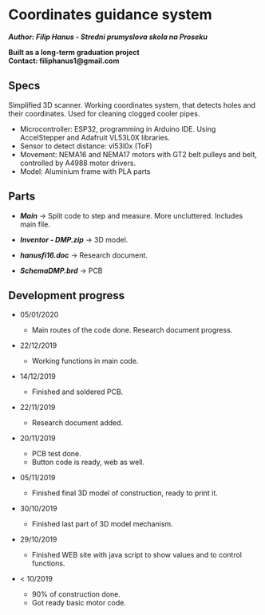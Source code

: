 # Coordinates guidance system
***Author: Filip Hanus - Stredni prumyslova skola na Proseku***

__Built as a long-term graduation project__     
__Contact: filiphanus1@gmail.com__

## Specs
Simplified 3D scanner.
Working coordinates system, that detects holes and their coordinates.
Used for cleaning clogged cooler pipes.

* Microcontroller: ESP32, programming in Arduino IDE. Using AccelStepper and Adafruit VL53L0X libraries.
* Sensor to detect distance: vl53l0x (ToF)
* Movement: NEMA16 and NEMA17 motors with GT2 belt pulleys and belt, controlled by A4988 motor drivers.
* Model: Aluminium frame with PLA parts

## Parts

* ***Main***    -> Split code to step and measure. More uncluttered. Includes main file.

* ***Inventor - DMP.zip***    -> 3D model.

* ***hanusfi16.doc***        -> Research document.

* ***SchemaDMP.brd***  -> PCB


## Development progress
* 05/01/2020
    * Main routes of the code done. Research document progress.
 
* 22/12/2019
    * Working functions in main code.
  
* 14/12/2019
    * Finished and soldered PCB.

* 22/11/2019
    * Research document added.

* 20/11/2019
    * PCB test done.
    * Button code is ready, web as well.

* 05/11/2019
    * Finished final 3D model of construction, ready to print it. 

* 30/10/2019
    * Finished last part of 3D model mechanism. 

* 29/10/2019
    * Finished WEB site with java script to show values and to control functions.
    
* < 10/2019
    * 90% of construction done.
    * Got ready basic motor code.




